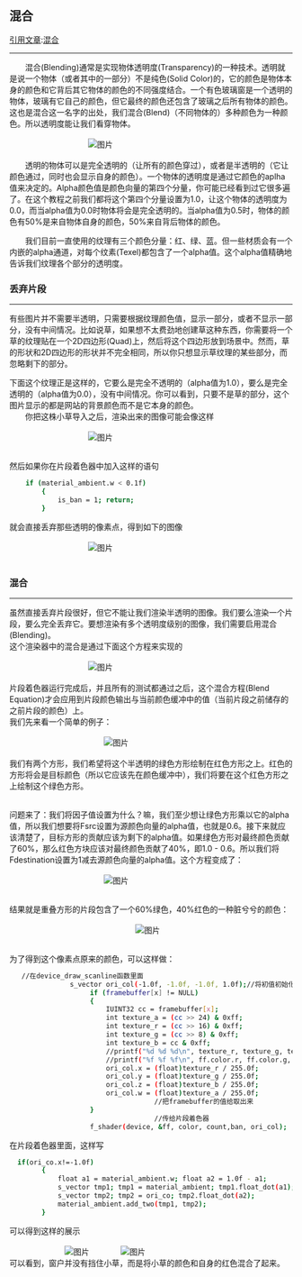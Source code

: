 ## 混合
<u>引用文章</u>:[<u>混合</u>](https://learnopengl-cn.github.io/04%20Advanced%20OpenGL/03%20Blending/)</br>
***
 &emsp;&emsp;混合(Blending)通常是实现物体透明度(Transparency)的一种技术。透明就是说一个物体（或者其中的一部分）不是纯色(Solid Color)的，它的颜色是物体本身的颜色和它背后其它物体的颜色的不同强度结合。一个有色玻璃窗是一个透明的物体，玻璃有它自己的颜色，但它最终的颜色还包含了玻璃之后所有物体的颜色。这也是混合这一名字的出处，我们混合(Blend)（不同物体的）多种颜色为一种颜色。所以透明度能让我们看穿物体。<br/><br/>
&emsp;&emsp;&emsp;&emsp;&emsp;&emsp;&emsp;&emsp;&emsp;&emsp;![图片](https://learnopengl-cn.github.io/img/04/03/blending_transparency.png)<br/><br/>
&emsp;&emsp;透明的物体可以是完全透明的（让所有的颜色穿过），或者是半透明的（它让颜色通过，同时也会显示自身的颜色）。一个物体的透明度是通过它颜色的aplha值来决定的。Alpha颜色值是颜色向量的第四个分量，你可能已经看到过它很多遍了。在这个教程之前我们都将这个第四个分量设置为1.0，让这个物体的透明度为0.0，而当alpha值为0.0时物体将会是完全透明的。当alpha值为0.5时，物体的颜色有50%是来自物体自身的颜色，50%来自背后物体的颜色。<br/>

&emsp;&emsp;我们目前一直使用的纹理有三个颜色分量：红、绿、蓝。但一些材质会有一个内嵌的alpha通道，对每个纹素(Texel)都包含了一个alpha值。这个alpha值精确地告诉我们纹理各个部分的透明度。
### 丢弃片段
***

有些图片并不需要半透明，只需要根据纹理颜色值，显示一部分，或者不显示一部分，没有中间情况。比如说草，如果想不太费劲地创建草这种东西，你需要将一个草的纹理贴在一个2D四边形(Quad)上，然后将这个四边形放到场景中。然而，草的形状和2D四边形的形状并不完全相同，所以你只想显示草纹理的某些部分，而忽略剩下的部分。

下面这个纹理正是这样的，它要么是完全不透明的（alpha值为1.0），要么是完全透明的（alpha值为0.0），没有中间情况。你可以看到，只要不是草的部分，这个图片显示的都是网站的背景颜色而不是它本身的颜色。<br/>
&emsp;&emsp;你把这株小草导入之后，渲染出来的图像可能会像这样<br/><br/>
&emsp;&emsp;&emsp;&emsp;&emsp;&emsp;&emsp;&emsp;&emsp;&emsp;![图片](https://img-blog.csdnimg.cn/f999d67827954ad5bd69d24f29657880.png?x-oss-process=image/watermark,type_ZHJvaWRzYW5zZmFsbGJhY2s,shadow_50,text_Q1NETiBAZG91c2hhYWFhYQ==,size_9,color_FFFFFF,t_70,g_se,x_16)<br/><br/>

然后如果你在片段着色器中加入这样的语句
```bash
    if (material_ambient.w < 0.1f) 
		{
			is_ban = 1; return;
		}
```
就会直接丢弃那些透明的像素点，得到如下的图像<br/><br/>
&emsp;&emsp;&emsp;&emsp;&emsp;&emsp;&emsp;&emsp;&emsp;&emsp;![图片](https://img-blog.csdnimg.cn/19e935ed03de4449bd603981d1a03c55.png)<br/><br/>

### 混合
***
虽然直接丢弃片段很好，但它不能让我们渲染半透明的图像。我们要么渲染一个片段，要么完全丢弃它。要想渲染有多个透明度级别的图像，我们需要启用混合(Blending)。<br/>
这个渲染器中的混合是通过下面这个方程来实现的<br/><br/>
&emsp;&emsp;&emsp;&emsp;&emsp;&emsp;&emsp;&emsp;&emsp;&emsp;![图片](https://img-blog.csdnimg.cn/c709f3a004764540a15e8099bdeae980.png)<br/><br/>
片段着色器运行完成后，并且所有的测试都通过之后，这个混合方程(Blend Equation)才会应用到片段颜色输出与当前颜色缓冲中的值（当前片段之前储存的之前片段的颜色）上。<br/>
我们先来看一个简单的例子：<br/><br/>
&emsp;&emsp;&emsp;&emsp;&emsp;&emsp;&emsp;&emsp;&emsp;&emsp;&emsp;&emsp;![图片](https://learnopengl-cn.github.io/img/04/03/blending_equation.png)<br/><br/>
我们有两个方形，我们希望将这个半透明的绿色方形绘制在红色方形之上。红色的方形将会是目标颜色（所以它应该先在颜色缓冲中），我们将要在这个红色方形之上绘制这个绿色方形。<br/><br/>

问题来了：我们将因子值设置为什么？嘛，我们至少想让绿色方形乘以它的alpha值，所以我们想要将Fsrc设置为源颜色向量的alpha值，也就是0.6。接下来就应该清楚了，目标方形的贡献应该为剩下的alpha值。如果绿色方形对最终颜色贡献了60%，那么红色方块应该对最终颜色贡献了40%，即1.0 - 0.6。所以我们将Fdestination设置为1减去源颜色向量的alpha值。这个方程变成了：<br/><br/>
&emsp;&emsp;&emsp;&emsp;&emsp;&emsp;&emsp;&emsp;&emsp;&emsp;&emsp;&emsp;![图片](https://img-blog.csdnimg.cn/530c923611bf412d92eb528323431c0e.png)<br/><br/>


 结果就是重叠方形的片段包含了一个60%绿色，40%红色的一种脏兮兮的颜色：<br/><br/>
&emsp;&emsp;&emsp;&emsp;&emsp;&emsp;&emsp;&emsp;&emsp;&emsp;&emsp;&emsp;&emsp;&emsp;&emsp;&emsp;![图片](https://learnopengl-cn.github.io/img/04/03/blending_equation_mixed.png)<br/><br/>

为了得到这个像素点原来的颜色，可以这样做：<br/>
```bash
   //在device_draw_scanline函数里面
               s_vector ori_col(-1.0f, -1.0f, -1.0f, 1.0f);//将初值初始化成-1
					if (framebuffer[x] != NULL)
					{
						IUINT32 cc = framebuffer[x];
						int texture_a = (cc >> 24) & 0xff;
						int texture_r = (cc >> 16) & 0xff;
						int texture_g = (cc >> 8) & 0xff;
						int texture_b = cc & 0xff;
						//printf("%d %d %d\n", texture_r, texture_g, texture_b);
						//printf("%f %f %f\n", ff.color.r, ff.color.g, ff.color.b);
						ori_col.x = (float)texture_r / 255.0f;
						ori_col.y = (float)texture_g / 255.0f;
						ori_col.z = (float)texture_b / 255.0f;
						ori_col.w = (float)texture_a / 255.0f;
                                    //把framebuffer的值给取出来
					}
                                    //传给片段着色器
					f_shader(device, &ff, color, count,ban, ori_col);

```

在片段着色器里面，这样写<br/>
```bash
  if(ori_co.x!=-1.0f)
		{
			float a1 = material_ambient.w; float a2 = 1.0f - a1;
			s_vector tmp1; tmp1 = material_ambient; tmp1.float_dot(a1);
			s_vector tmp2; tmp2 = ori_co; tmp2.float_dot(a2);
			material_ambient.add_two(tmp1, tmp2);
		}
```
可以得到这样的展示<br/><br/>
&emsp;&emsp;&emsp;&emsp;&emsp;&emsp;&emsp;![图片](https://img-blog.csdnimg.cn/16642b23cf454398bef454729405cfde.png)&emsp;&emsp;&emsp;&emsp;![图片](https://img-blog.csdnimg.cn/27fa442719d44753997bccca53c4e06c.png)<br/>
可以看到，窗户并没有挡住小草，而是将小草的颜色和自身的红色混合了起来。&emsp;

